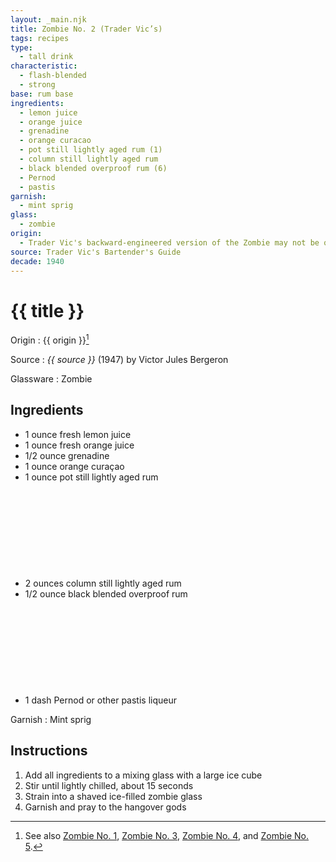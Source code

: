 ```yaml
---
layout: _main.njk
title: Zombie No. 2 (Trader Vic’s)
tags: recipes
type:
  - tall drink
characteristic:
  - flash-blended
  - strong
base: rum base
ingredients:
  - lemon juice
  - orange juice
  - grenadine
  - orange curacao
  - pot still lightly aged rum (1)
  - column still lightly aged rum
  - black blended overproof rum (6)
  - Pernod
  - pastis
garnish:
  - mint sprig
glass:
  - zombie
origin:
  - Trader Vic's backward-engineered version of the Zombie may not be quite as delicious as the original, but it goes down easy (despite being just as boozy).
source: Trader Vic's Bartender's Guide
decade: 1940
---
```


<!-- markdownlint-disable MD025 -->
# {{ title }}
<!-- markdownlint-disable MD025 -->

Origin
  : {{ origin }}[^1]

Source
  : <cite>{{ source }}</cite> (1947) by  Victor Jules Bergeron

Glassware
  : Zombie

[^1]: See also [Zombie No. 1](/recipes/zombie-1-donns-1934/), [Zombie No. 3](/recipes/zombie-3-donns-1950.md), [Zombie No. 4](/recipes/zombie-4-donns-1956.md), and [Zombie No. 5](/recipes/zombie-5-jeff-berry-hamiltons/).

## Ingredients

- 1 ounce fresh lemon juice
- 1 ounce fresh orange juice
- 1/2 ounce grenadine
- 1 ounce orange curaçao
- 1 ounce pot still lightly aged rum<icon-l space="1em" class="bigger" label="(1)"><span class="with-icon"><svg class="icon"><use href="/assets/images/icons/circle-1.svg#circle-1"></use></svg></span></icon-l>
- 2 ounces column still lightly aged rum
- 1/2 ounce black blended overproof rum<icon-l space="1em" class="bigger" label="(6)"><span class="with-icon"><svg class="icon"><use href="/assets/images/icons/circle-6.svg#circle-6"></use></svg></span></icon-l>
- 1 dash Pernod or other pastis liqueur

Garnish
  : Mint sprig

## Instructions

1. Add all ingredients to a mixing glass with a large ice cube
2. Stir until lightly chilled, about 15 seconds
3. Strain into a shaved ice-filled zombie glass
4. Garnish and pray to the hangover gods
